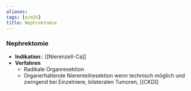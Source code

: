 ```yaml
---
aliases: 
tags: [m/m26]
title: Nephrektomie
---
```

### Nephrektomie
- **Indikation**:: [[Nierenzell-Ca]]
- **Verfahren** 
	- Radikale Organresektion
	- Organerhaltende Nierenteilresektion wenn technisch möglich und zwingend bei Einzelniere, bilateralen Tumoren, [[CKD]]